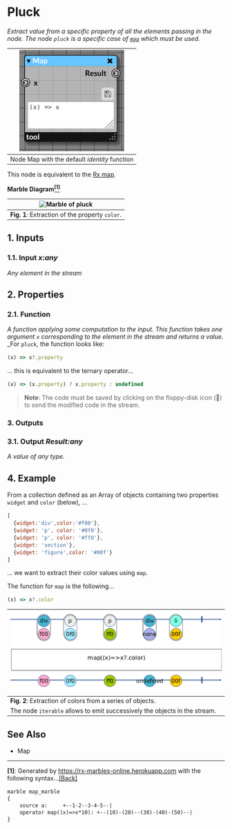# Pluck

_Extract value from a specific property of all the elements passing in the node._
_The node `pluck` is a specific case of [`map`](./map.md) which must be used._

| ![node Map](img/map.png) |
|------------------------|
|Node Map with the default _identity_ function|

This node is equivalent to the [Rx map](http://reactivex.io/documentation/operators/map.html).

**Marble Diagram[<sup name="f1">[1]</sup>](#1)**

| ![Marble of pluck](img/pluck_marble.png) | 
|------------------------------------------|
| **Fig. 1**: Extraction of the property `color`.|

## 1. Inputs

### 1.1. Input _x:any_

_Any element in the stream_

## 2. Properties

### 2.1. Function

_A function applying some computation to the input. This function takes one argument `x` corresponding to the element in the stream and returns a value._
_For `pluck`, the function looks like:

```javascript
(x) => x?.property
```
... this is equivalent to the ternary operator...

```javascript
(x) => (x.property) ? x.property : undefined
```

> **Note**: The code must be saved by clicking on the floppy-disk icon (💾) to send the modified code in the stream.
 
### 3. Outputs

### 3.1. Output _Result:any_

_A value of any type._

## 4. Example

From a collection defined as an Array of objects containing two properties `widget` and `color` (below), ...

```javascript
[
  {widget:'div',color:'#f00'},
  {widget: 'p', color: '#0f0'},
  {widget: 'p', color: '#ff0'},
  {widget: 'section'},
  {widget: 'figure',color: '#00f'}
]
```

... we want to extract their color values using `map`.

The function for `map` is the following...

```javascript
(x) => x?.color
```

| ![Marble of pluck](img/pluck_example.png) | 
|------------------------------------------|
| **Fig. 2**: Extraction of colors from a series of objects.|
| The node `iterable` allows to emit successively the objects in the stream. |

## See Also

- Map 

---

<b name="1">[1]</b>: Generated by https://rx-marbles-online.herokuapp.com with the following syntax...[[Back]](#f1)
```
marble map_marble
{
    source a:     +--1-2--3-4-5--|
    operator map((x)=>x*10): +--(10)-(20)--(30)-(40)-(50)--|
}
```

